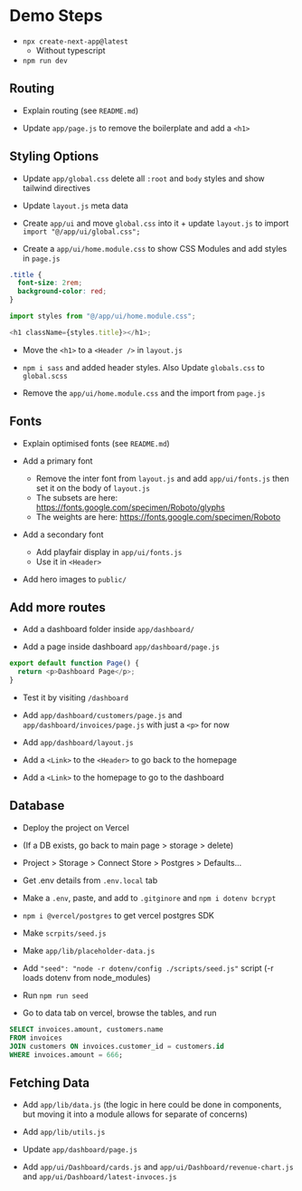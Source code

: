 # Demo Steps

- `npx create-next-app@latest`
  - Without typescript
- `npm run dev`

## Routing

- Explain routing (see `README.md`)

- Update `app/page.js` to remove the boilerplate and add a `<h1>`

## Styling Options

- Update `app/global.css` delete all `:root` and `body` styles and show tailwind directives

- Update `layout.js` meta data

- Create `app/ui` and move `global.css` into it + update `layout.js` to import `import "@/app/ui/global.css";`

- Create a `app/ui/home.module.css` to show CSS Modules and add styles in `page.js`

```css
.title {
  font-size: 2rem;
  background-color: red;
}
```

```js
import styles from "@/app/ui/home.module.css";

<h1 className={styles.title}></h1>;
```

- Move the `<h1>` to a `<Header />` in `layout.js`

- `npm i sass` and added header styles. Also Update `globals.css` to `global.scss`

- Remove the `app/ui/home.module.css` and the import from `page.js`

## Fonts

- Explain optimised fonts (see `README.md`)

- Add a primary font

  - Remove the inter font from `layout.js` and add `app/ui/fonts.js` then set it on the body of `layout.js`
  - The subsets are here: https://fonts.google.com/specimen/Roboto/glyphs
  - The weights are here: https://fonts.google.com/specimen/Roboto

- Add a secondary font

  - Add playfair display in `app/ui/fonts.js`
  - Use it in `<Header>`

- Add hero images to `public/`

## Add more routes

- Add a dashboard folder inside `app/dashboard/`

- Add a page inside dashboard `app/dashboard/page.js`

```js
export default function Page() {
  return <p>Dashboard Page</p>;
}
```

- Test it by visiting `/dashboard`

- Add `app/dashboard/customers/page.js` and `app/dashboard/invoices/page.js` with just a `<p>` for now

- Add `app/dashboard/layout.js`

- Add a `<Link>` to the `<Header>` to go back to the homepage

- Add a `<Link>` to the homepage to go to the dashboard

## Database

- Deploy the project on Vercel

- (If a DB exists, go back to main page > storage > delete)

- Project > Storage > Connect Store > Postgres > Defaults...

- Get .env details from `.env.local` tab

- Make a `.env`, paste, and add to `.gitginore` and `npm i dotenv bcrypt`

- `npm i @vercel/postgres` to get vercel postgres SDK

- Make `scrpits/seed.js`

- Make `app/lib/placeholder-data.js`

- Add `"seed": "node -r dotenv/config ./scripts/seed.js"` script (-r loads dotenv from node_modules)

- Run `npm run seed`

- Go to data tab on vercel, browse the tables, and run

```sql
SELECT invoices.amount, customers.name
FROM invoices
JOIN customers ON invoices.customer_id = customers.id
WHERE invoices.amount = 666;
```

## Fetching Data

- Add `app/lib/data.js` (the logic in here could be done in components, but moving it into a module allows for separate of concerns)

- Add `app/lib/utils.js`

- Update `app/dashboard/page.js` 

- Add `app/ui/Dashboard/cards.js` and `app/ui/Dashboard/revenue-chart.js` and `app/ui/Dashboard/latest-invoces.js`